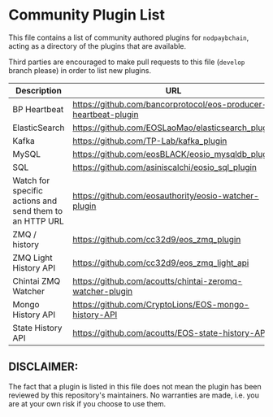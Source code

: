 # Community Plugin List

This file contains a list of community authored plugins for `nodpaybchain`, acting as a directory of the plugins that are available.

Third parties are encouraged to make pull requests to this file (`develop` branch please) in order to list new plugins.

| Description | URL |
| ----------- | --- |
| BP Heartbeat  | https://github.com/bancorprotocol/eos-producer-heartbeat-plugin |
| ElasticSearch | https://github.com/EOSLaoMao/elasticsearch_plugin |
| Kafka | https://github.com/TP-Lab/kafka_plugin |
| MySQL | https://github.com/eosBLACK/eosio_mysqldb_plugin |
| SQL | https://github.com/asiniscalchi/eosio_sql_plugin |
| Watch for specific actions and send them to an HTTP URL | https://github.com/eosauthority/eosio-watcher-plugin |
| ZMQ / history | https://github.com/cc32d9/eos_zmq_plugin |
| ZMQ Light History API | https://github.com/cc32d9/eos_zmq_light_api |
| Chintai ZMQ Watcher | https://github.com/acoutts/chintai-zeromq-watcher-plugin |
| Mongo History API | https://github.com/CryptoLions/EOS-mongo-history-API |
| State History API | https://github.com/acoutts/EOS-state-history-API |

## DISCLAIMER:

The fact that a plugin is listed in this file does not mean the plugin has been reviewed by this repository's maintainers.  No warranties are made, i.e. you are at your own risk if you choose to use them.
